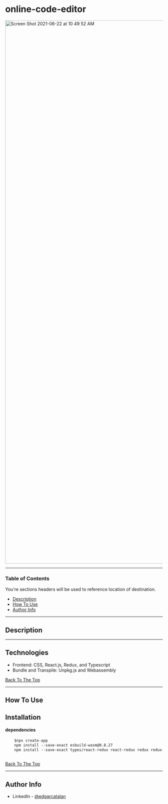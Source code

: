 # online-code-editor


<img width="1739" alt="Screen Shot 2021-06-22 at 10 49 52 AM" src="https://user-images.githubusercontent.com/40044944/122976459-38908200-d349-11eb-8313-883b28e7cb7a.png">


---

### Table of Contents
You're sections headers will be used to reference location of destination.

- [Description](#description)
- [How To Use](#how-to-use)
- [Author Info](#author-info)

---

## Description



---

## Technologies
 
- Frontend: CSS, React.js, Redux, and Typescript
- Bundle and Transpile: Unpkg.js and Webassembly


[Back To The Top](#read-me-template)

---

## How To Use

## Installation


#### dependencies

```html
    $npx create-app
    npm install --save-exact esbuild-wasm@0.8.27
    npm install --save-exact types/react-redux react-redux redux redux-thunk
  
```

[Back To The Top](#Table-of-Contents)

---


## Author Info

- LinkedIn - [@edgarcatalan](https://www.linkedin.com/in/edgarcatalan10/)
